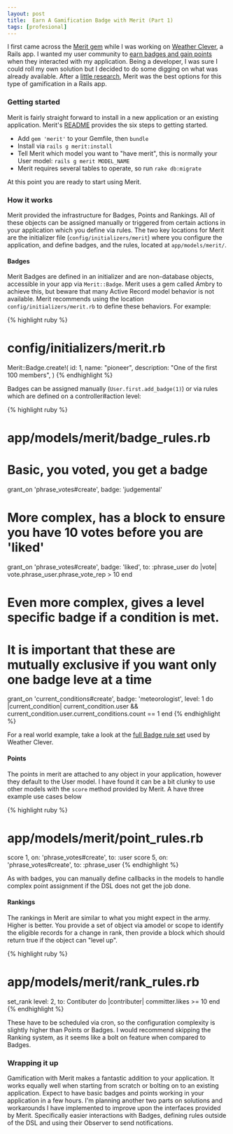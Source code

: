 ```yaml
---
layout: post
title:  Earn A Gamification Badge with Merit (Part 1)
tags: [profesional]
---
```


I first came across the [Merit gem](https://github.com/merit-gem/merit) while I was working on [Weather Clever](http://www.weatherclever.com), a Rails app. I wanted my user community to [earn badges and gain points](http://www.weatherclever.com/reputation) when they interacted with my application. Being a developer, I was sure I could roll my own solution but I decided to do some digging on what was already available.  After a [little research](https://www.ruby-toolbox.com/categories/Reputation_Engines), Merit was the best options for this type of gamification in a Rails app.

### Getting started
Merit is fairly straight forward to install in a new application or an existing application. Merit's [README](https://github.com/merit-gem/merit#installation) provides the six steps to getting started.

* Add `gem 'merit'` to your Gemfile, then `bundle`
* Install via `rails g merit:install`
* Tell Merit which model you want to "have merit", this is normally your User model: `rails g merit MODEL_NAME`
* Merit requires several tables to operate, so run `rake db:migrate`

At this point you are ready to start using Merit.

### How it works
Merit provided the infrastructure for Badges, Points and Rankings. All of these objects can be assigned manually or triggered from certain actions in your application which you define via rules. The two key locations for Merit are the initializer file (`config/initializers/merit`) where you configure the application, and define badges, and the rules, located at `app/models/merit/`.

#### Badges
Merit Badges are defined in an initializer and are non-database objects, accessible in your app via `Merit::Badge`. Merit uses a gem called Ambry to achieve this, but beware that many Active Record model behavior is not available. Merit recommends using the location `config/initializers/merit.rb` to define these behaviors. For example:

{% highlight ruby %}
# config/initializers/merit.rb

Merit::Badge.create!(
  id: 1,
  name: "pioneer",
  description: "One of the first 100 members",
)
{% endhighlight %}

Badges can be assigned manually (`User.first.add_badge(1)`) or via rules which are defined on a controller#action level:

{% highlight ruby %}
# app/models/merit/badge_rules.rb

# Basic, you voted, you get a badge
grant_on 'phrase_votes#create', badge: 'judgemental'

# More complex, has a block to ensure you have 10 votes before you are 'liked'
grant_on 'phrase_votes#create', badge: 'liked', to: :phrase_user do |vote|
  vote.phrase_user.phrase_vote_rep > 10
end

# Even more complex, gives a level specific badge if a condition is met. 
# It is important that these are mutually exclusive if you want only one badge leve at a time
grant_on 'current_conditions#create', badge: 'meteorologist', level: 1 do |current_condition|
  current_condition.user && current_condition.user.current_conditions.count == 1
end
{% endhighlight %}

For a real world example, take a look at the [full Badge rule set](https://github.com/pete2786/mnw-rails4/blob/master/app/models/merit/badge_rules.rb) used by Weather Clever.

#### Points
The points in merit are attached to any object in your application, however they default to the User model. I have found it can be a bit clunky to use other models with the `score` method provided by Merit. A have three example use cases below

{% highlight ruby %}
# app/models/merit/point_rules.rb

score 1, on: 'phrase_votes#create', to: :user
score 5, on: 'phrase_votes#create', to: :phrase_user
{% endhighlight %}

As with badges, you can manually define callbacks in the models to handle complex point assignment if the DSL does not get the job done.

#### Rankings
The rankings in Merit are similar to what you might expect in the army. Higher is better. You provide a set of object via amodel or scope to identify the eligible records for a change in rank, then provide a block which should return true if the object can "level up".

{% highlight ruby %}
# app/models/merit/rank_rules.rb

set_rank level: 2, to: Contibuter do |contributer|
  committer.likes >= 10
end
{% endhighlight %}

These have to be scheduled via cron, so the configuration complexity is slightly higher than Points or Badges. I would recommend skipping the Ranking system, as it seems like a bolt on feature when compared to Badges.

### Wrapping it up

Gamification with Merit makes a fantastic addition to your application. It works equally well when starting from scratch or bolting on to an existing application. Expect to have basic badges and points working in your application in a few hours. I'm planning another two parts on solutions and workarounds I have implemented to improve upon the interfaces provided by Merit. Specifically easier interactions with Badges, defining rules outside of the DSL and using their Observer to send notifications.

